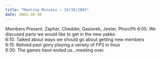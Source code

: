 ```yaml
---
title: "Meeting Minutes – 10/30/2003"
date: 2003-10-30
---
```

Members Present:  Zapher, Chedder, Gasiorek, Jester, PhorcPh 6:05: We discused parts we would like to get in the new yakko <br> 6:10: Talked about ways we should go about getting new members <br> 6:15: Relived past glory playing a veriety of FPS in linux <br> 6:30: The games have ended us...meeting over. </p><p>
</p>
